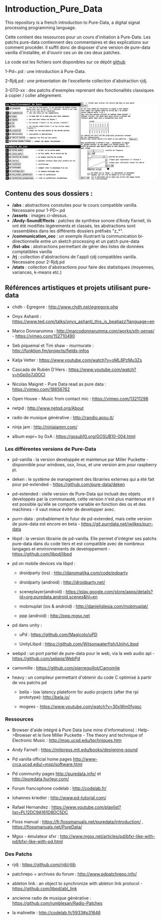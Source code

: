 # Introduction_Pure_Data

This repository is a french introduction to Pure-Data, a digital signal processing programming language.

Cette contient des ressources pour un cours d'initiation à Pure-Data. Les patchs pure-data contiennent des commentaires et des explications sur comment procéder. Il suffit donc de disposer d'une version de pure-data vanilla d'installée, et d'ouvrir ces un de ces deux patches.

Le code est les fichiers sont disponibles sur ce dépôt [github](https://github.com/b2renger/Introduction_Pure_Data)

1-Pd~.pd : une introduction à Pure-Data.

2-Rjdj.pd : une présentation de l'excellente collection d'abstraction rjdj.

3-GTD-xx : des patchs d'exemples reprenant des fonctionalités classiques à copier / coller allégrement.

![image2](assets/image-02.png)



## Contenu des sous dossiers :

* **/abs** : abstractions constuites pour le cours compatible vanilla. Necessaire pour 1-PD~.pd
* **/assets** : images ci-dessus.
* **/Andy-SoundEffects** : patches de synthèse sonore d'Andy Farnell, ils ont été modifiés légérements et classés, les abstractions sont rassemblées dans les différents dossiers préfixés "z_*".
* **/communication_osc** : un exemple illustrant la communication bi-directionnelle entre un sketch processing et un patch pure-data
* **/list-abs** : abstractions permettant de gérer des listes de données comptatibles vanilla
* **/rj** : collection d'abstractions de l'appli rjdj compatibles vanilla. Necessaire pour 2-Rjdj.pd
* **/stats** : collection d'abstractions pour faire des statistiques (moyennes, variances, k-means etc.)



## Références artistiques et projets utilisant pure-data

* chdh - Egregore : http://www.chdh.net/egregore.php

* Onyx Ashanti : https://www.ted.com/talks/onyx_ashanti_this_is_beatjazz?language=en

* Marco Donnarumma :  http://marcodonnarumma.com/works/xth-sense/  - https://vimeo.com/152710490

* Seb piquemal et Tim shaw - murmurate : http://funktion.fm/projects/fields-infos

* Katja Vetter : https://www.youtube.com/watch?v=oML8PzMu3Zs

* Cascada de Rubén D'Hers : https://www.youtube.com/watch?v=hGp0o7J0OCI

* Nicolas Maigret - Pure Data read as pure data : https://vimeo.com/18656762

* Open House - Music from contact mic : https://vimeo.com/13211298

* netpd : http://www.netpd.org/About

* radio de musique générative : http://randio.apsu.it/ 

* ninja jam : http://ninjajamm.com/

* album expr~ by 0xA : https://gosub10.org/GOSUB10-004.html



### Les différentes versions de Pure-Data

* pd-vanilla : la version developpée et maintenue par Miller Puckette - disponnible pour windows, osx, linux, et une version arm pour raspberry pi.

* deken : le système de management des librairies externes qui a été fait pour pd-extended - https://github.com/pure-data/deken

* pd-extended : vielle version de Pure-Data qui incluait des objets developpés par la communauté, cette version n'est plus maintenue et il est possible qu'elle se comporte variable en fonction des os et des machines - il vaut mieux éviter de developper avec.

* purrr-data : probablement le futur de pd-extended, mais cette version de pure-data est encore en beta - https://git.purrdata.net/jwilkes/purr-data

* libpd : la version librairie de pd-vanilla. Elle permet d'intégrer ses patchs pure-data dans du code tiers et est compatible avec de nombreux langages et environnements de developpement - https://github.com/libpd/libpd

* pd on mobile devices via libpd : 

	* droidparty (ios) : http://danomatika.com/code/pdparty

	* droidparty (android) : http://droidparty.net/

	* sceneplayer(android) : https://play.google.com/store/apps/details?id=org.puredata.android.scenes&hl=en

	* mobmuplat (ios & android) : http://danieliglesia.com/mobmuplat/

	* ppp (android) : http://ppp.mgsx.net

* pd dans unity :
	
	* uPd : https://github.com/Magicolo/uPD

	* UnityLibpd : https://github.com/Wilsonwaterfish/UnityLibpd

* webpd : un port partiel de pure-data pour le web, via la web audio api - https://github.com/sebpiq/WebPd

* camomille : https://github.com/pierreguillot/Camomile

* heavy : un compileur permettant d'obtenir du code C optimisé à partir de vos patchs pd

	* bella - low latency plateform for audio projects (after the rpi prototype): http://bela.io/
	
	* mogees - https://www.youtube.com/watch?v=30xWm0fyqsc



### Ressources

* Browser d'aide intégré à Pure Data (une mine d'informations) : Help->Browser et le livre Miller Puckette - The theory and technique of Electronic Music : http://msp.ucsd.edu/techniques.htm

* Andy Farnell : https://mitpress.mit.edu/books/designing-sound

* Pd vanilla official home pages http://www-crca.ucsd.edu/~msp/software.html

* Pd community pages http://puredata.info/ et http://puredata.hurleur.com/

* Forum francophone codelab : http://codelab.fr/

* Iohannes kriedler : http://www.pd-tutorial.com/

* Rafael Hernandez : https://www.youtube.com/playlist?list=PL12DC9A161D8DC5DC

* Floss manual : https://fr.flossmanuals.net/puredata/introduction/ ,
https://flossmanuals.net/PureData/

* Mgsx - émulateur sfxr : http://www.mgsx.net/articles/pd/bfxr-like-with-pd/bfxr-like-with-pd.html

### Des Patchs

* rjdj : https://github.com/rjdj/rjlib

* patchrepo = archives du forum : http://www.pdpatchrepo.info/

* ableton link : an object to synchronize with ableton link protocol - https://github.com/libpd/abl_link

* ancienne radio de musique générative : https://github.com/rumblesan/Radio-Patches

* la malinette : http://codelab.fr/5933#p31646
